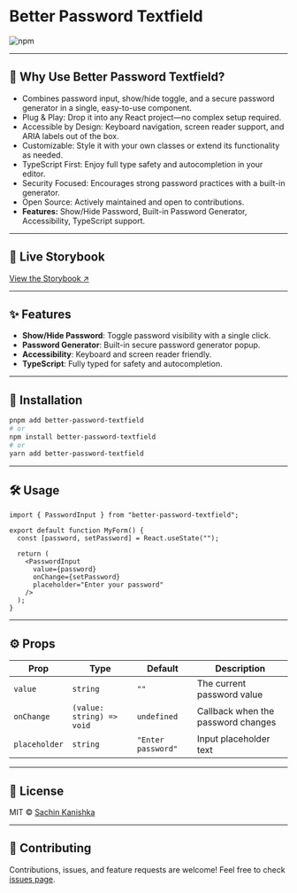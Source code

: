 # Better Password Textfield

![npm](https://img.shields.io/npm/v/better-password-textfield)

---

## 🌟 Why Use Better Password Textfield?

- Combines password input, show/hide toggle, and a secure password generator in a single, easy-to-use component.
- Plug & Play: Drop it into any React project—no complex setup required.
- Accessible by Design: Keyboard navigation, screen reader support, and ARIA labels out of the box.
- Customizable: Style it with your own classes or extend its functionality as needed.
- TypeScript First: Enjoy full type safety and autocompletion in your editor.
- Security Focused: Encourages strong password practices with a built-in generator.
- Open Source: Actively maintained and open to contributions.
- **Features:** Show/Hide Password, Built-in Password Generator, Accessibility, TypeScript support.

---

## 📖 Live Storybook

[View the Storybook ↗](https://sachchaa.github.io/better-password-ui/)

---

## ✨ Features

- **Show/Hide Password**: Toggle password visibility with a single click.
- **Password Generator**: Built-in secure password generator popup.
- **Accessibility**: Keyboard and screen reader friendly.
- **TypeScript**: Fully typed for safety and autocompletion.

---

## 🚀 Installation

```bash
pnpm add better-password-textfield
# or
npm install better-password-textfield
# or
yarn add better-password-textfield
```

---

## 🛠 Usage

```tsx
import { PasswordInput } from "better-password-textfield";

export default function MyForm() {
  const [password, setPassword] = React.useState("");

  return (
    <PasswordInput
      value={password}
      onChange={setPassword}
      placeholder="Enter your password"
    />
  );
}
```

---

## ⚙️ Props

| Prop          | Type                      | Default            | Description                        |
| ------------- | ------------------------- | ------------------ | ---------------------------------- |
| `value`       | `string`                  | `""`               | The current password value         |
| `onChange`    | `(value: string) => void` | `undefined`        | Callback when the password changes |
| `placeholder` | `string`                  | `"Enter password"` | Input placeholder text             |

---

## 📄 License

MIT © [Sachin Kanishka](https://github.com/sachchaa)

---

## 🙏 Contributing

Contributions, issues, and feature requests are welcome!
Feel free to check [issues page](https://github.com/sachchaa/better-password-ui/issues).
